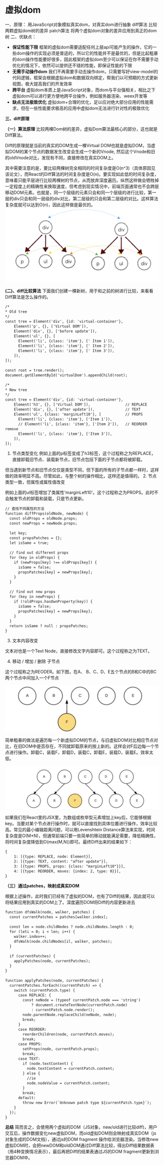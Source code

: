 # 虚拟dom
一、原理：
用JavaScript对象模拟真实dom，对真实dom进行抽象
diff算法 比较两颗虚拟dom树的差异
patch算法 将两个虚拟dom对象的差异应用到真正的dom树
二、优缺点：
- **保证性能下限** 框架的虚拟dom需要适配任何上层api可能产生的操作，它的一些dom操作的实现必须是普适的，所以它的性能并不是最优的，但是比起粗暴的dom操作性能要好很多，因此框架的虚拟dom至少可以保证在你不需要手动优化的情况下，依然可以提供还不错的性能，即保证性能的下限
- **无需手动操作dom** 我们不再需要手动去操作dom，只需要写好view-model的代码逻辑，框架会根据虚拟dom和数据双向绑定，帮我们以可预期的方式更新视图，极大提高我们的开发效率
- **跨平台** 虚拟dom本质上是JavaScript对象，而dom与平台强相关，相比之下虚拟dom可以进行更方便地跨平台操作，例如服务器渲染、weex开发等 
- **缺点无法极致优化** 虚拟dom+合理的优化，足以应对绝大部分应用的性能需求，但在一些性能要求极高的应用中虚拟dom无法进行针对性的极致优化

**三、diff原理**

**（一）算法原理**
比较两棵Dom树的差异，虚拟Dom算法最核心的部分，这也就是Diff算法。

Diff的原理就是当前的真实的DOM生成一棵Virtual DOM也就是虚拟DOM，当虚拟DOM的某个节点的数据发生改变会生成一个新的Vnode, 然后这个Vnode和旧的oldVnode对比，发现有不同，直接修改在真实DOM上。

其中需要注意的是，要比较两棵树完全相同的时间复杂度是O(n^3)（具体原因见该论文），而React的Diff算法的时间复杂度是O(n)。要实现如此低的时间复杂度，意味着只能平层进行比较两棵树的节点，从而放弃深度遍历。纵然这样做会牺牲掉一定程度上的精确性来换取速度，但考虑到现实情况中，前端页面通常也不会跨层移动DOM元素。也就是，同一个层级的元素只会和同一个层级的进行比较，第一层的div只会和同一层级的div对比，第二层级的只会和第二层级的对比。这样算法复杂度就可以达到O(n)，因此这样做是最优的。
![](../Images/diff.jpg)

**(二)、diff比较算法**
下面我们创建一棵新树，用于和之前的树进行比较，来看看Diff算法是怎么操作的。
```
/*
* Old tree
*/
const tree = Element('div', {id: 'virtual-container'}, 
    Element('p', {}, ['Virtual DOM']),
    Element('div', {}, ['before update']),
    Element('ul', {}, [
      Element('li', {class: 'item'}, [' Item 1']),
      Element('li', {class: 'item'}, [' Item 2']),
      Element('li', {class: 'item'}, [' Item 3']),
    ]),
]);
 
const root = tree.render();
document.getElementById('virtualDom').appendChild(root);

/*
* New tree
*/
const tree = Element('div', {id: 'virtual-container'}, 
    Element('h3', {}, ['Virtual DOM']),                // REPLACE
    Element('div', {}, ['after update']),              // TEXT
    Element('ul', {class: 'marginLeft10'}, [           // PROPS
      Element('li', {class: 'item'}, ['Item 1']),
      // Element('li', {class: 'item'}, ['Item 2']),   // REORDER remove
      Element('li', {class: 'item'}, ['Item 3']),
    ]),
]);
```
1. 节点类型变化
例如上面的p标签变成了h3标签，这个过程称之为REPLACE，直接卸载旧节点、装载新节点，旧节点包括下面的子节点都将被卸载。

但当遇到新节点和旧节点仅仅是类型不同，但下面的所有的子节点都一样时，这样做的效率明显不高。尽管如此，与整个树的操作相比，这样还是值得的。
2. 节点类型一致，但属性或属性值改变

例如上面的ul标签增加了类属性'marginLeft10'。这个过程称之为PROPS。此时不会触发节点的卸载和装载，只是节点更新。

```
// 查找不同属性的方法
function diffProps(oldNode, newNode) {
  const oldProps = oldNode.props;
  const newProps = newNode.props;

  let key;
  const propsPatches = {};
  let isSame = true;

  // find out different props
  for (key in oldProps) {
    if (newProps[key] !== oldProps[key]) {
      isSame = false;
      propsPatches[key] = newProps[key];
    }
  }

  // find out new props
  for (key in newProps) {
    if (!oldProps.hasOwnProperty(key)) {
      isSame = false;
      propsPatches[key] = newProps[key];
    }
  }
  return isSame ? null : propsPatches;
}
```
3. 文本内容改变

文本对也是一个Text Node，直接修改文字内容即可。这个过程称之为TEXT。

4. 移动 / 增加 / 删除 子节点

这个过程称之为REODER。如下图，在A、
B、C、D、E五个节点的B和C中的BC两个节点中间加入一个F节点

![](../Images/diff2.jpg)

简单粗暴的做法是遍历每一个新虚拟DOM的节点，与旧虚拟DOM对比相应节点对比，在旧DOM中是否存在，不同就卸载原来的按上新的。这样会对F后边每一个节点进行操作。卸载C，装载F，卸载D，装载C，卸载E，装载D，装载E。效率太低。

![](../Images/diff3.jpg)

如果我们在React里的JSX里，为数组或枚举型元素增加上key后，它能够根据key。当要对某个节点进行操作时，就可以直接找到具体位置进行操作，效率比较高。常见的最小编辑距离问题，可以用Levenshtein Distance算法来实现，时间复杂度是O(M*N)，但通常前端只要一些简单的移动就能满足需要，降低精确性，将时间复杂度降低到O(max(M,N))即可。最终Diff出来的结果如下：

```
{
    1: [{type: REPLACE, node: Element}],
    2: [{type: TEXT, content: "after update"}],
    3: [{type: PROPS, props: {class: "marginLeft10"}}],
    4: [{type: REORDER, moves: {index: 2, type: 0}}],
}
```

**（三）通过patches，映射成真实DOM**

根据上述操作，此时我们已经有了虚拟的DOM，也有了Diff的结果，因此就可以将结果应用到真实的DOM上了。深度遍历DOM将Diff的内容更新进去

```
function dfsWalk(node, walker, patches) {
  const currentPatches = patches[walker.index];
  
  const len = node.childNodes ? node.childNodes.length : 0;
  for (leti = 0; i < len; i++) {
    walker.index++;
    dfsWalk(node.childNodes[il, walker, patches);
  }
  
  if (currentPatches) {
    applyPatches(node, currentPatches);
  }
}

function applyPatches(node, currentPatches) {
  currentPatches.forEach((currentPatch) => {
    switch (currentPatch.type) {
      case REPLACE: {
        const neNode = (typeof currentPatch.node === 'string')
            ? document.createTextNode(currentPatch.node)
            : currentPatch.node.render();
        node.parentNode.replaceChild(neNode, node);
        break;
      }
      case REORDER:
        reorderChildren(node, currentPatch.moves);
        break;
      case PROPS:
        setProps(node, currentPatch.props);
        break;
      case TEXT:
        if (node.textContent) {
          node.textContent = currentPatch.content;
        } else {
          //ie
          node.nodeValue = currentPatch.content;
        }
        break;
      default:
        throw new Error(`Unknown patch type ${currentPatch.type}`);
    }
  });
}
```

**总结**
简而言之，会使用两个虚拟的DOM（JS对象，new/old进行比较diff)，用户交互后，操作数据变化new虚拟DOM，而old虚拟DOM则会映射成真实DOM（js对象生成的DOM文档），通过js的DOM fragment 操作给浏览器渲染。当修改new虚拟DOM时，会把newDOM和oldDOM通过Diff算法比较，得出Diff结果数据表（用4种变换情况表示），最后再把Diff的结果表通过JS的DOM fragment更新到浏览器DOM中。